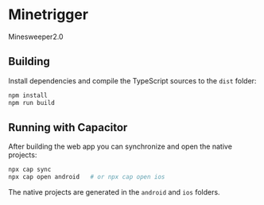 # Minetrigger

Minesweeper2.0

## Building

Install dependencies and compile the TypeScript sources to the `dist` folder:

```bash
npm install
npm run build
```

## Running with Capacitor

After building the web app you can synchronize and open the native projects:

```bash
npx cap sync
npx cap open android   # or npx cap open ios
```

The native projects are generated in the `android` and `ios` folders.
